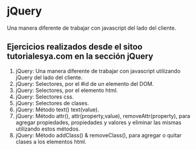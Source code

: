 # jQuery
Una manera diferente de trabajar con javascript del lado del cliente.


## Ejercicios realizados desde el sitoo tutorialesya.com en la sección jQuery

1. jQuery: Una manera diferente de trabajar con javascript utilizando jQuery del lado del cliente.
2. jQuery: Selectores, por el #id de un elemento del DOM.
3. jQuery: Selectores, por el elemento html.
4. jQuery: Selectores css.
5. jQuery: Selectores de clases.
6. jQuery: Método text() text(value).
7. jQuery: Método attr(), attr(property,value), removeAttr(property), para agregar propiedades, propiedades y valores y eliminar las mismas utilizando estos métodos.
8. jQuery: Método addClass() & removeClass(), para agregar o quitar clases a los elementos html.